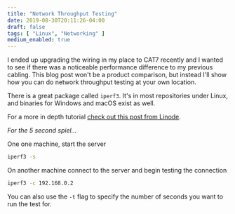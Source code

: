 ```yaml
---
title: "Network Throughput Testing"
date: 2019-08-30T20:11:26-04:00
draft: false
tags: [ "Linux", "Networking" ]
medium_enabled: true
---
```


I ended up upgrading the wiring in my place to CAT7 recently and I wanted to see if there was a noticeable performance difference to my previous cabling. This blog post won't be a product comparison, but instead I'll show how you can do network throughput testing at your own location.

There is a great package called `iperf3`. It's in most repositories under Linux, and binaries for Windows and macOS exist as well.

For a more in depth tutorial [check out this post from Linode](https://www.linode.com/docs/networking/diagnostics/install-iperf-to-diagnose-network-speed-in-linux/).

*For the 5 second spiel...*

One one machine, start the server

```bash
iperf3 -s
```

On another machine connect to the server and begin testing the connection

```bash
iperf3 -c 192.168.0.2
```

You can also use the `-t` flag to specify the number of seconds you want to run the test for.
